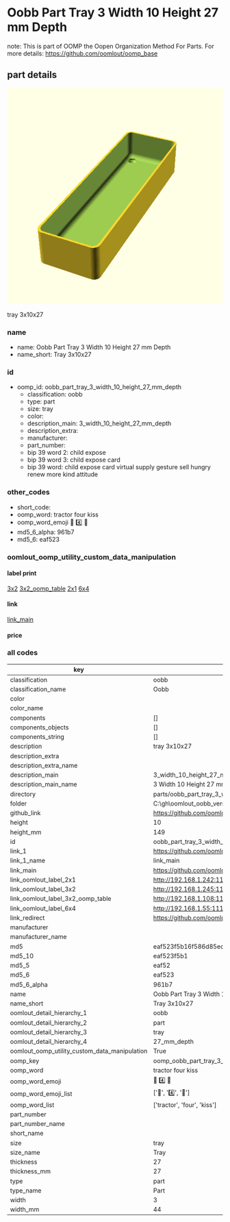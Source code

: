 # Oobb Part Tray 3 Width 10 Height 27 mm Depth  

note: This is part of OOMP the Oopen Organization Method For Parts. For more details: https://github.com/oomlout/oomp_base

##  part details
  

[![](3dpr.png)](3dpr.png)

tray 3x10x27



### name
* name: Oobb Part Tray 3 Width 10 Height 27 mm Depth
* name_short: Tray 3x10x27 
### id
* oomp_id: oobb_part_tray_3_width_10_height_27_mm_depth
  * classification: oobb
  * type: part
  * size: tray
  * color: 
  * description_main: 3_width_10_height_27_mm_depth
  * description_extra: 
  * manufacturer: 
  * part_number: 
  * bip 39 word 2: child expose
  * bip 39 word 3: child expose card
  * bip 39 word: child expose card virtual supply gesture sell hungry renew more kind attitude

### other_codes
* short_code: 
* oomp_word: tractor four kiss
* oomp_word_emoji :tractor: :four: :kiss:
* md5_6_alpha: 961b7
* md5_6: eaf523






### oomlout_oomp_utility_custom_data_manipulation
#### label print
[3x2](http://192.168.1.245:1112/?label=oomp%20961b7)
[3x2_oomp_table](http://192.168.1.108:1112/?label=oomp%20961b7)
[2x1](http://192.168.1.242:1112/?label=oomp%20961b7)
[6x4](http://192.168.1.55:1112/?label=oomp%20961b7)    

#### link

[link_main](https://github.com/oomlout/oomlout_oobb_version_4_generated_parts/tree/main/navigation_oomp/oobb/part/tray/3_width_10_height_27_mm_depth/part)                              

#### price







### all codes 
| key | value |  
| --- | --- |  
| classification | oobb |  
| classification_name | Oobb |  
| color |  |  
| color_name |  |  
| components | [] |  
| components_objects | [] |  
| components_string | [] |  
| description | tray 3x10x27 |  
| description_extra |  |  
| description_extra_name |  |  
| description_main | 3_width_10_height_27_mm_depth |  
| description_main_name | 3 Width 10 Height 27 mm Depth |  
| directory | parts/oobb_part_tray_3_width_10_height_27_mm_depth |  
| folder | C:\gh\oomlout_oobb_version_4_generated_parts\parts\oobb_part_tray_3_width_10_height_27_mm_depth |  
| github_link | https://github.com/oomlout/oomlout_oomp_part_src/tree/main/parts/oobb_part_tray_3_width_10_height_27_mm_depth |  
| height | 10 |  
| height_mm | 149 |  
| id | oobb_part_tray_3_width_10_height_27_mm_depth |  
| link_1 | https://github.com/oomlout/oomlout_oobb_version_4_generated_parts/tree/main/navigation_oomp/oobb/part/tray/3_width_10_height_27_mm_depth/part |  
| link_1_name | link_main |  
| link_main | https://github.com/oomlout/oomlout_oobb_version_4_generated_parts/tree/main/navigation_oomp/oobb/part/tray/3_width_10_height_27_mm_depth/part |  
| link_oomlout_label_2x1 | http://192.168.1.242:1112/?label=oomp%20961b7 |  
| link_oomlout_label_3x2 | http://192.168.1.245:1112/?label=oomp%20961b7 |  
| link_oomlout_label_3x2_oomp_table | http://192.168.1.108:1112/?label=oomp%20961b7 |  
| link_oomlout_label_6x4 | http://192.168.1.55:1112/?label=oomp%20961b7 |  
| link_redirect | https://github.com/oomlout/oomlout_oobb_version_4_generated_parts/tree/main/parts/oobb_tray_03_10_27 |  
| manufacturer |  |  
| manufacturer_name |  |  
| md5 | eaf523f5b16f586d85ecef464514293f |  
| md5_10 | eaf523f5b1 |  
| md5_5 | eaf52 |  
| md5_6 | eaf523 |  
| md5_6_alpha | 961b7 |  
| name | Oobb Part Tray 3 Width 10 Height 27 mm Depth |  
| name_short | Tray 3x10x27  |  
| oomlout_detail_hierarchy_1 | oobb |  
| oomlout_detail_hierarchy_2 | part |  
| oomlout_detail_hierarchy_3 | tray |  
| oomlout_detail_hierarchy_4 | 27_mm_depth |  
| oomlout_oomp_utility_custom_data_manipulation | True |  
| oomp_key | oomp_oobb_part_tray_3_width_10_height_27_mm_depth |  
| oomp_word | tractor four kiss |  
| oomp_word_emoji | :tractor: :four: :kiss: |  
| oomp_word_emoji_list | [':tractor:', ':four:', ':kiss:'] |  
| oomp_word_list | ['tractor', 'four', 'kiss'] |  
| part_number |  |  
| part_number_name |  |  
| short_name |  |  
| size | tray |  
| size_name | Tray |  
| thickness | 27 |  
| thickness_mm | 27 |  
| type | part |  
| type_name | Part |  
| width | 3 |  
| width_mm | 44 |  
